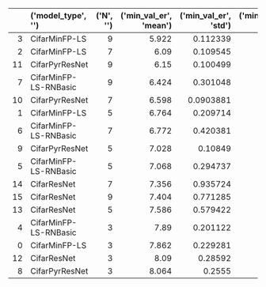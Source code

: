 |    | ('model_type', '')    |   ('N', '') |   ('min_val_er', 'mean') |   ('min_val_er', 'std') |   ('min_val_er', 'min') |   ('min_val_er', 'max') |   ('min_val_er', 'median') |   ('last_val_er', 'mean') |   ('last_val_er', 'std') |   ('last_val_er', 'min') |   ('last_val_er', 'max') |   ('last_val_er', 'median') |   ('num_params', 'first') |
|---:|:----------------------|------------:|-------------------------:|------------------------:|------------------------:|------------------------:|---------------------------:|--------------------------:|-------------------------:|-------------------------:|-------------------------:|----------------------------:|--------------------------:|
|  3 | CifarMinFP-LS         |           9 |                    5.922 |               0.112339  |                    5.77 |                    6.04 |                       5.92 |                     5.988 |                0.110318  |                     5.86 |                     6.09 |                        6.03 |                    801722 |
|  2 | CifarMinFP-LS         |           7 |                    6.09  |               0.109545  |                    5.96 |                    6.24 |                       6.08 |                     6.188 |                0.0967988 |                     6.09 |                     6.3  |                        6.16 |                    606842 |
| 11 | CifarPyrResNet        |           9 |                    6.15  |               0.100499  |                    6.06 |                    6.31 |                       6.12 |                     6.268 |                0.126965  |                     6.12 |                     6.41 |                        6.31 |                    854938 |
|  7 | CifarMinFP-LS-RNBasic |           9 |                    6.424 |               0.301048  |                    6.07 |                    6.82 |                       6.31 |                     6.514 |                0.326006  |                     6.12 |                     6.94 |                        6.43 |                    799930 |
| 10 | CifarPyrResNet        |           7 |                    6.598 |               0.0903881 |                    6.53 |                    6.75 |                       6.56 |                     6.78  |                0.144914  |                     6.64 |                     7    |                        6.78 |                    660058 |
|  1 | CifarMinFP-LS         |           5 |                    6.764 |               0.209714  |                    6.47 |                    6.99 |                       6.77 |                     6.86  |                0.228035  |                     6.58 |                     7.1  |                        6.94 |                    411962 |
|  6 | CifarMinFP-LS-RNBasic |           7 |                    6.772 |               0.420381  |                    6.23 |                    7.33 |                       6.75 |                     6.904 |                0.356973  |                     6.47 |                     7.38 |                        6.78 |                    605498 |
|  9 | CifarPyrResNet        |           5 |                    7.028 |               0.10849   |                    6.84 |                    7.12 |                       7.06 |                     7.198 |                0.0563028 |                     7.13 |                     7.28 |                        7.19 |                    465178 |
|  5 | CifarMinFP-LS-RNBasic |           5 |                    7.068 |               0.294737  |                    6.7  |                    7.41 |                       7.01 |                     7.2   |                0.278927  |                     6.8  |                     7.54 |                        7.2  |                    411066 |
| 14 | CifarResNet           |           7 |                    7.356 |               0.935724  |                    6.63 |                    8.91 |                       7.03 |                     7.524 |                0.973206  |                     6.8  |                     9.15 |                        7.13 |                    658586 |
| 15 | CifarResNet           |           9 |                    7.404 |               0.771285  |                    6.29 |                    8.41 |                       7.35 |                     7.608 |                0.785283  |                     6.51 |                     8.64 |                        7.67 |                    853018 |
| 13 | CifarResNet           |           5 |                    7.586 |               0.579422  |                    6.79 |                    8.38 |                       7.52 |                     7.794 |                0.592098  |                     6.94 |                     8.61 |                        7.84 |                    464154 |
|  4 | CifarMinFP-LS-RNBasic |           3 |                    7.89  |               0.201122  |                    7.74 |                    8.23 |                       7.81 |                     8.02  |                0.216795  |                     7.81 |                     8.35 |                        8.03 |                    216634 |
|  0 | CifarMinFP-LS         |           3 |                    7.862 |               0.229281  |                    7.54 |                    8.09 |                       7.96 |                     8.048 |                0.216148  |                     7.7  |                     8.22 |                        8.14 |                    217082 |
| 12 | CifarResNet           |           3 |                    8.09  |               0.28592   |                    7.69 |                    8.38 |                       8.06 |                     8.23  |                0.335187  |                     7.69 |                     8.53 |                        8.22 |                    269722 |
|  8 | CifarPyrResNet        |           3 |                    8.064 |               0.2555    |                    7.85 |                    8.42 |                       7.91 |                     8.324 |                0.383966  |                     7.99 |                     8.92 |                        8.19 |                    270298 |